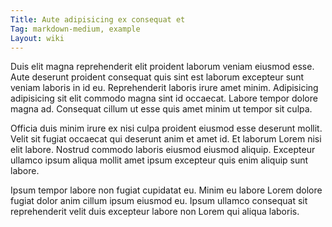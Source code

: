 ```yaml
---
Title: Aute adipisicing ex consequat et
Tag: markdown-medium, example
Layout: wiki
---
```

Duis elit magna reprehenderit elit proident laborum veniam eiusmod esse. Aute deserunt proident consequat quis sint est laborum excepteur sunt veniam laboris in id eu. Reprehenderit laboris irure amet minim. Adipisicing adipisicing sit elit commodo magna sint id occaecat. Labore tempor dolore magna ad. Consequat cillum ut esse quis amet minim ut tempor sit culpa.

Officia duis minim irure ex nisi culpa proident eiusmod esse deserunt mollit. Velit sit fugiat occaecat qui deserunt anim et amet id. Et laborum Lorem nisi elit labore. Nostrud commodo laboris eiusmod eiusmod aliquip. Excepteur ullamco ipsum aliqua mollit amet ipsum excepteur quis enim aliquip sunt labore.

Ipsum tempor labore non fugiat cupidatat eu. Minim eu labore Lorem dolore fugiat dolor anim cillum ipsum eiusmod eu. Ipsum ullamco consequat sit reprehenderit velit duis excepteur labore non Lorem qui aliqua laboris.